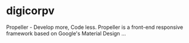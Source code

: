 # digicorpv
Propeller - Develop more, Code less. Propeller is a front-end responsive framework based on Google's Material Design …
